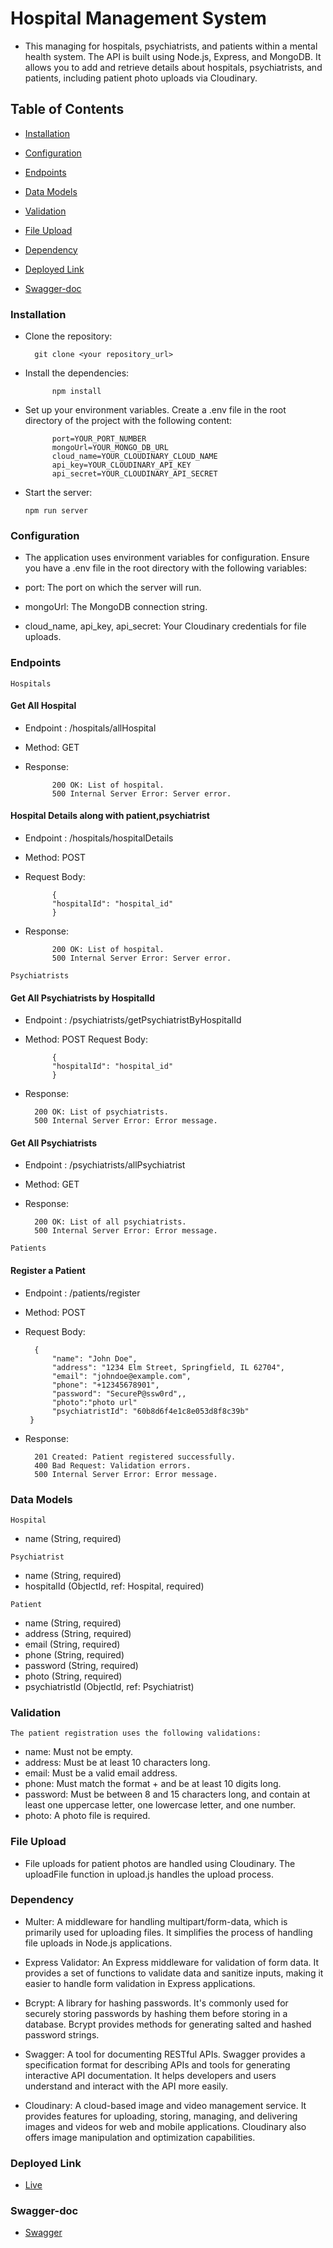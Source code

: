 # Hospital Management System

- This  managing for hospitals, psychiatrists, and patients within a mental health system. The API is built using Node.js, Express, and MongoDB. It allows you to add and retrieve details about hospitals, psychiatrists, and patients, including patient photo uploads via Cloudinary.

## Table of Contents

- [Installation](#installation)

- [Configuration](#configuration)

- [Endpoints](#endpoints)

- [Data Models](#data-models)

- [Validation](#validation)

- [File Upload](#file-upload)

- [Dependency](#dependency)

- [Deployed Link](#deployed-link)

- [Swagger-doc](#swagger-doc)

### Installation

- Clone the repository:


        git clone <your repository_url>
        

- Install the dependencies:


            npm install

- Set up your environment variables. Create a .env file in the root directory of the project with the following content:


            port=YOUR_PORT_NUMBER
            mongoUrl=YOUR_MONGO_DB_URL
            cloud_name=YOUR_CLOUDINARY_CLOUD_NAME
            api_key=YOUR_CLOUDINARY_API_KEY
            api_secret=YOUR_CLOUDINARY_API_SECRET

- Start the server:

      npm run server


### Configuration
- The application uses environment variables for configuration. Ensure you have a .env file in the root directory with the following variables:

- port: The port on which the server will run.
- mongoUrl: The MongoDB connection string.
- cloud_name, api_key, api_secret: Your Cloudinary credentials for file uploads.


### Endpoints

`Hospitals`

#### Get All Hospital

- Endpoint : /hospitals/allHospital
- Method: GET

- Response:

            200 OK: List of hospital.
            500 Internal Server Error: Server error.

#### Hospital Details along with patient,psychiatrist

- Endpoint : /hospitals/hospitalDetails
- Method: POST

- Request Body:

            {
            "hospitalId": "hospital_id"
            }
- Response:

            200 OK: List of hospital.
            500 Internal Server Error: Server error.

`Psychiatrists`

#### Get All Psychiatrists by HospitalId
- Endpoint : /psychiatrists/getPsychiatristByHospitalId
- Method: POST
Request Body:

            {
            "hospitalId": "hospital_id"
            }

- Response:

        200 OK: List of psychiatrists.
        500 Internal Server Error: Error message.

#### Get All Psychiatrists 
- Endpoint : /psychiatrists/allPsychiatrist
- Method: GET
- Response:

        200 OK: List of all psychiatrists.
        500 Internal Server Error: Error message.


`Patients`

#### Register a Patient

- Endpoint : /patients/register
- Method: POST
- Request Body:
        
        {
            "name": "John Doe",
            "address": "1234 Elm Street, Springfield, IL 62704",
            "email": "johndoe@example.com",
            "phone": "+12345678901",
            "password": "SecureP@ssw0rd",,
            "photo":"photo url"
            "psychiatristId": "60b8d6f4e1c8e053d8f8c39b"
       }


- Response:

        201 Created: Patient registered successfully.
        400 Bad Request: Validation errors.
        500 Internal Server Error: Error message.


### Data Models

`Hospital`

- name (String, required)

`Psychiatrist`

- name (String, required)
- hospitalId (ObjectId, ref: Hospital, required)

`Patient`

- name (String, required)
- address (String, required)
- email (String, required)
- phone (String, required)
- password (String, required)
- photo (String, required)
- psychiatristId (ObjectId, ref: Psychiatrist)

### Validation

`The patient registration uses the following validations:`

- name: Must not be empty.
- address: Must be at least 10 characters long.
- email: Must be a valid email address.
- phone: Must match the format +<country code><number> and be at least 10 digits long.
- password: Must be between 8 and 15 characters long, and contain at least one uppercase letter, one lowercase letter, and one number.
- photo: A photo file is required.

### File Upload

- File uploads for patient photos are handled using Cloudinary. The uploadFile function in upload.js handles the upload process.

### Dependency
- Multer: A middleware for handling multipart/form-data, which is primarily used for uploading files. It simplifies the process of handling file uploads in Node.js applications.



- Express Validator: An Express middleware for validation of form data. It provides a set of functions to validate data and sanitize inputs, making it easier to handle form validation in Express applications.


- Bcrypt: A library for hashing passwords. It's commonly used for securely storing passwords by hashing them before storing in a database. Bcrypt provides methods for generating salted and hashed password strings.


- Swagger: A tool for documenting RESTful APIs. Swagger provides a specification format for describing APIs and tools for generating interactive API documentation. It helps developers and users understand and interact with the API more easily.


- Cloudinary: A cloud-based image and video management service. It provides features for uploading, storing, managing, and delivering images and videos for web and mobile applications. Cloudinary also offers image manipulation and optimization capabilities.

### Deployed Link

- [Live](https://lattice-inovation.onrender.com/)

### Swagger-doc

-  [Swagger](https://lattice-inovation.onrender.com/api-docs)